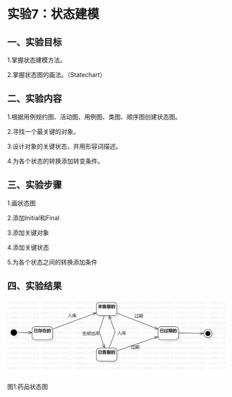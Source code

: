 # 实验7：状态建模

## 一、实验目标

1.掌握状态建模方法。

2.掌握状态图的画法。（Statechart）

## 二、实验内容

1.根据用例规约图、活动图、用例图、类图、顺序图创建状态图。

2.寻找一个最关键的对象。

3.设计对象的关键状态，并用形容词描述。

4.为各个状态的转换添加转变条件。

## 三、实验步骤

1.画状态图

2.添加Initial和Final

3.添加关键对象

4.添加关键状态

5.为各个状态之间的转换添加条件

## 四、实验结果

![药品状态图](./Lab7_StatechartDiagram1.jpg)

图1:药品状态图
